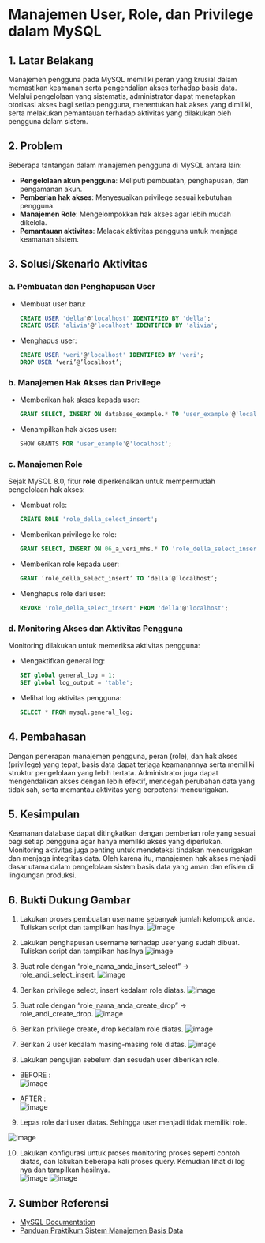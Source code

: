 # Manajemen User, Role, dan Privilege dalam MySQL

## 1. Latar Belakang
Manajemen pengguna pada MySQL memiliki peran yang krusial dalam memastikan keamanan serta pengendalian akses terhadap basis data. Melalui pengelolaan yang sistematis, administrator dapat menetapkan otorisasi akses bagi setiap pengguna, menentukan hak akses yang dimiliki, serta melakukan pemantauan terhadap aktivitas yang dilakukan oleh pengguna dalam sistem.

## 2. Problem
Beberapa tantangan dalam manajemen pengguna di MySQL antara lain:
- **Pengelolaan akun pengguna**: Meliputi pembuatan, penghapusan, dan pengamanan akun.
- **Pemberian hak akses**: Menyesuaikan privilege sesuai kebutuhan pengguna.
- **Manajemen Role**: Mengelompokkan hak akses agar lebih mudah dikelola.
- **Pemantauan aktivitas**: Melacak aktivitas pengguna untuk menjaga keamanan sistem.

## 3. Solusi/Skenario Aktivitas
### a. Pembuatan dan Penghapusan User
- Membuat user baru:
  ```sql
  CREATE USER 'della'@'localhost' IDENTIFIED BY 'della';
  CREATE USER 'alivia'@'localhost' IDENTIFIED BY 'alivia';
  ```
- Menghapus user:
  ```sql
  CREATE USER 'veri'@'localhost' IDENTIFIED BY 'veri';
  DROP USER ‘veri’@’localhost’;
  ```

### b. Manajemen Hak Akses dan Privilege
- Memberikan hak akses kepada user:
  ```sql
  GRANT SELECT, INSERT ON database_example.* TO 'user_example'@'localhost';
  ```
- Menampilkan hak akses user:
  ```sql
  SHOW GRANTS FOR 'user_example'@'localhost';
  ```

### c. Manajemen Role
Sejak MySQL 8.0, fitur **role** diperkenalkan untuk mempermudah pengelolaan hak akses:
- Membuat role:
  ```sql
  CREATE ROLE 'role_della_select_insert';
  ```
- Memberikan privilege ke role:
  ```sql
  GRANT SELECT, INSERT ON 06_a_veri_mhs.* TO 'role_della_select_insert';
  ```
- Memberikan role kepada user:
  ```sql
  GRANT ‘role_della_select_insert’ TO ‘della’@’localhost’;
  ```
- Menghapus role dari user:
  ```sql
  REVOKE 'role_della_select_insert' FROM 'della'@'localhost';
  ```

### d. Monitoring Akses dan Aktivitas Pengguna
Monitoring dilakukan untuk memeriksa aktivitas pengguna:
- Mengaktifkan general log:
  ```sql
  SET global general_log = 1;
  SET global log_output = 'table';
  ```
- Melihat log aktivitas pengguna:
  ```sql
  SELECT * FROM mysql.general_log;
  ```

## 4. Pembahasan
Dengan penerapan manajemen pengguna, peran (role), dan hak akses (privilege) yang tepat, basis data dapat terjaga keamanannya serta memiliki struktur pengelolaan yang lebih tertata. Administrator juga dapat mengendalikan akses dengan lebih efektif, mencegah perubahan data yang tidak sah, serta memantau aktivitas yang berpotensi mencurigakan.

## 5. Kesimpulan
Keamanan database dapat ditingkatkan dengan pemberian role yang sesuai bagi setiap pengguna agar hanya memiliki akses yang diperlukan. Monitoring aktivitas juga penting untuk mendeteksi tindakan mencurigakan dan menjaga integritas data. Oleh karena itu, manajemen hak akses menjadi dasar utama dalam pengelolaan sistem basis data yang aman dan efisien di lingkungan produksi.

## 6. Bukti Dukung Gambar
1.   Lakukan proses pembuatan username sebanyak jumlah kelompok anda. Tuliskan script
dan tampilkan hasilnya.
![image](https://github.com/user-attachments/assets/86be45d0-8c6f-4706-92e7-ae1ce3ed1cb8)

2.   Lakukan penghapusan username terhadap user yang sudah dibuat. Tuliskan script dan tampilkan hasilnya
![image](https://github.com/user-attachments/assets/f8181c55-20b3-4979-8374-7fd18558b1fe)

3.   Buat role dengan “role_nama_anda_insert_select” → role_andi_select_insert.
 ![image](https://github.com/user-attachments/assets/fa316714-fa6f-4951-86bd-37d69e5e4103)
 
4.   Berikan privilege select, insert kedalam role diatas.
![image](https://github.com/user-attachments/assets/c88f194f-3f72-4726-b8af-e520543710ec)

5.   Buat role dengan “role_nama_anda_create_drop” → role_andi_create_drop.
![image](https://github.com/user-attachments/assets/8b1b63b1-7299-4777-b195-ed056824dedc)

6.   Berikan privilege create, drop kedalam role diatas.
![image](https://github.com/user-attachments/assets/1e083851-26dd-4231-aa31-d83ad13c3b66)

7.   Berikan 2 user kedalam masing-masing role diatas.
![image](https://github.com/user-attachments/assets/885789b3-9a51-490d-b55c-b723d79f2078)

8.   Lakukan pengujian sebelum dan sesudah user diberikan role.
- BEFORE : <br>
![image](https://github.com/user-attachments/assets/9a27874a-a3a0-42a7-a6ca-30492e0e248a)

- AFTER : <br>
![image](https://github.com/user-attachments/assets/fd6a9c95-6c73-4d97-845b-172045f928c1)

9.   Lepas role dari user diatas. Sehingga user menjadi tidak memiliki role.
   
 ![image](https://github.com/user-attachments/assets/bb4cbfcb-b4e0-4e03-abe2-8dd19e2a069b)

10.  Lakukan  konfigurasi  untuk  proses  monitoring  proses  seperti  contoh  diatas,  dan  lakukan beberapa kali proses query. Kemudian lihat di log nya dan tampilkan hasilnya.  
![image](https://github.com/user-attachments/assets/e854b476-5817-49d0-aaec-02c6d909e944)
![image](https://github.com/user-attachments/assets/063d6efb-fb94-45bd-a949-ae2d7bfea6e5)


## 7. Sumber Referensi
- [MySQL Documentation](https://dev.mysql.com/doc/)
- [Panduan Praktikum Sistem Manajemen Basis Data](https://drive.google.com/file/d/11hwQd_RRfSMjA7BCzRSyalOoSSAro3Wa/view?usp=sharing)
